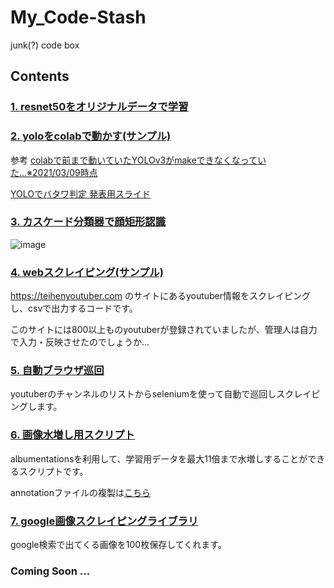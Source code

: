 # My_Code-Stash
junk(?) code box

## Contents

### [1. resnet50をオリジナルデータで学習](./resnet50_training.ipynb)

### [2. yoloをcolabで動かす(サンプル)](./yolo-rgb-recog.ipynb)

参考 [colabで前まで動いていたYOLOv3がmakeできなくなっていた...※2021/03/09時点](https://qiita.com/kitarikes/items/a0be58335bd07ab61028)

[YOLOでバタワ判定 発表用スライド](https://docs.google.com/presentation/d/1XPgfREUppGtb1GRUkJtWEM3hoD7trNrWuc2hChzpkMY/edit?usp=sharing)

### [3. カスケード分類器で顔矩形認識](./face_clip.py)

![image](https://user-images.githubusercontent.com/52794486/110541034-8c94a380-816a-11eb-9fff-4f0c7a208b9d.png)

### [4. webスクレイピング(サンプル)](./scrape-selenium/sample-scrape.py)

https://teihenyoutuber.com のサイトにあるyoutuber情報をスクレイピングし、csvで出力するコードです。

このサイトには800以上ものyoutuberが登録されていましたが、管理人は自力で入力・反映させたのでしょうか...

### [5. 自動ブラウザ巡回](./scrape-selenium/selenium-sample.py)

youtuberのチャンネルのリストからseleniumを使って自動で巡回しスクレイピングします。

### [6. 画像水増し用スクリプト](./aug/augmentation.py)

albumentationsを利用して、学習用データを最大11倍まで水増しすることができるスクリプトです。

annotationファイルの複製は[こちら](./aug/aug_anno.py)

### [7. google画像スクレイピングライブラリ](./image_downloader.ipynb)

google検索で出てくる画像を100枚保存してくれます。

### Coming Soon ...
